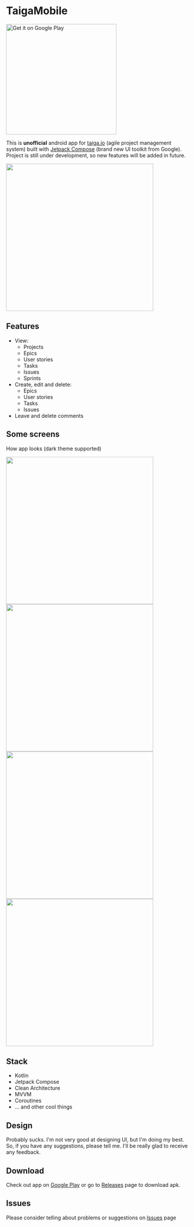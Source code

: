 # TaigaMobile  
<a href='https://play.google.com/store/apps/details?id=io.eugenethedev.taigamobile&utm_source=github'><img alt='Get it on Google Play' src='https://play.google.com/intl/en_us/badges/static/images/badges/en_badge_web_generic.png' width=300/></a>  

This is **unofficial** android app for [taiga.io](https://www.taiga.io/) (agile project management system) built with [Jetpack Compose](https://developer.android.com/jetpack/compose) (brand new UI toolkit from Google). Project is still under development, so new features will be added in future.  
  
<img src="screenshots/login.png" width=400/>

## Features
* View:
  * Projects
  * Epics
  * User stories 
  * Tasks
  * Issues
  * Sprints
* Create, edit and delete:
  * Epics
  * User stories
  * Tasks
  * Issues
* Leave and delete comments

## Some screens
How app looks (dark theme supported)  
  
<img src="screenshots/scrum.png" width=400/>  
<img src="screenshots/story.png" width=400/>  
<img src="screenshots/sprint.png" width=400/>  
<img src="screenshots/team.png" width=400/>

## Stack
* Kotlin
* Jetpack Compose
* Clean Architecture
* MVVM
* Coroutines
* ... and other cool things

## Design
Probably sucks. I'm not very good at designing UI, but I'm doing my best. So, if you have any suggestions, please tell me. I'll be really glad to receive any feedback.  

## Download
Check out app on [Google Play](https://play.google.com/store/apps/details?id=io.eugenethedev.taigamobile&utm_source=github) or go to [Releases](https://github.com/EugeneTheDev/TaigaMobile/releases) page to download apk.

## Issues
Please consider telling about problems or suggestions on [Issues](https://github.com/EugeneTheDev/TaigaMobile/issues) page
